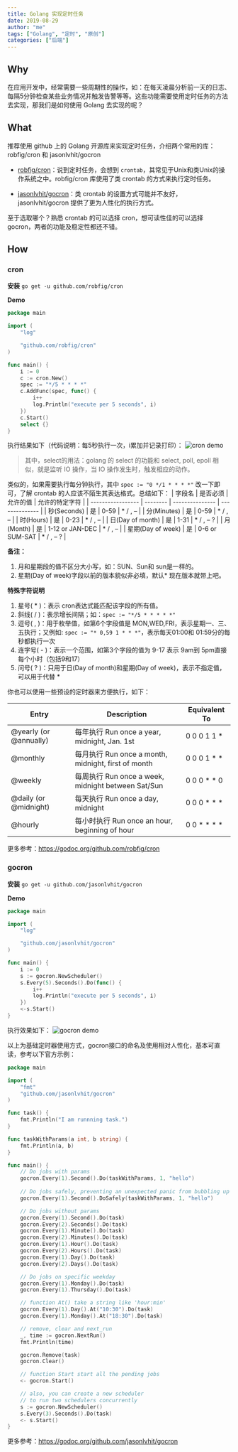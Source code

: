 ```yaml
---
title: Golang 实现定时任务
date: 2019-08-29
author: "me"
tags: ["Golang", "定时", "原创"]
categories: ["后端"]
---
```


## Why
在应用开发中，经常需要一些周期性的操作，如：在每天凌晨分析前一天的日志、每隔5分钟检查某些业务情况并触发告警等等。这些功能需要使用定时任务的方法去实现，那我们是如何使用 Golang 去实现的呢？



## What

推荐使用 github 上的 Golang 开源库来实现定时任务，介绍两个常用的库：robfig/cron 和 jasonlvhit/gocron

- [robfig/cron](https://github.com/robfig/cron)：说到定时任务，会想到 `crontab`，其常见于Unix和类Unix的操作系统之中。robfig/cron 库使用了类 crontab 的方式来执行定时任务。

- [jasonlvhit/gocron](https://github.com/jasonlvhit/gocron)：类 crontab 的设置方式可能并不友好，jasonlvhit/gocron 提供了更为人性化的执行方式。

至于选取哪个？熟悉 crontab 的可以选择 cron，想可读性佳的可以选择 gocron，两者的功能及稳定性都还不错。



## How

### cron
**安装** 	`go get -u github.com/robfig/cron`

**Demo**

```go
package main

import (
	"log"

	"github.com/robfig/cron"
)

func main() {
	i := 0
	c := cron.New()
	spec := "*/5 * * * *"
	c.AddFunc(spec, func() {
		i++
		log.Println("execute per 5 seconds", i)
	})
	c.Start()
	select {}
}
```
执行结果如下（代码说明：每5秒执行一次，i累加并记录打印）：
![cron demo](http://image.ftopia.cn/blog/golang_cron_1.png)

> 其中，select的用法：golang 的 select 的功能和 select, poll, epoll 相似，就是监听 IO 操作，当 IO 操作发生时，触发相应的动作。

类似的，如果需要执行每分钟执行，其中 `spec := "0 */1 * * * *"` 改一下即可，了解 crontab 的人应该不陌生其表达格式。总结如下：
| 字段名            | 是否必须 | 允许的值        | 允许的特定字符 |
| ----------------- | -------- | --------------- | -------------- |
| 秒(Seconds)       | 是       | 0-59            | * / , –        |
| 分(Minutes)       | 是       | 0-59            | * / , –        |
| 时(Hours)         | 是       | 0-23            | * / , –        |
| 日(Day of month)  | 是       | 1-31            | * / , – ?      |
| 月(Month)         | 是       | 1-12 or JAN-DEC | * / , –        |
| 星期(Day of week) | 是       | 0-6 or SUM-SAT  | * / , – ?      |

**备注：**
1. 月和星期段的值不区分大小写，如：SUN、Sun和 sun是一样的。
2. 星期(Day of week)字段以前的版本貌似非必填，默认* 现在版本就带上吧。

**特殊字符说明**
1. 星号( * )：表示 cron表达式能匹配该字段的所有值。
2. 斜线( / )：表示增长间隔；如：`spec := "*/5 * * * * *" `
3. 逗号( , )：用于枚举值，如第6个字段值是 MON,WED,FRI，表示星期一、三、五执行；又例如: `spec := "* 0,59 1 * * *"`，表示每天01:00和 01:59分的每秒都执行一次
4. 连字号( - )：表示一个范围，如第3个字段的值为 9-17 表示 9am到 5pm直接每个小时（包括9和17）
5. 问号( ? )：只用于日(Day of month)和星期(Day of week)，表示不指定值，可以用于代替 *

你也可以使用一些预设的定时器来方便执行，如下：

Entry                  | Description                                | Equivalent To
-----                  | -----------                                | -------------
@yearly (or @annually) | 每年执行 Run once a year, midnight, Jan. 1st        | 0 0 0 1 1 *
@monthly               | 每月执行 Run once a month, midnight, first of month | 0 0 0 1 * *
@weekly                | 每周执行 Run once a week, midnight between Sat/Sun  | 0 0 0 * * 0
@daily (or @midnight)  | 每天执行 Run once a day, midnight                   | 0 0 0 * * *
@hourly                | 每小时执行 Run once an hour, beginning of hour        | 0 0 * * * *

更多参考：https://godoc.org/github.com/robfig/cron



### gocron

**安装**  `go get -u github.com/jasonlvhit/gocron`

**Demo**

```go
package main

import (
	"log"

	"github.com/jasonlvhit/gocron"
)

func main() {
	i := 0
	s := gocron.NewScheduler()
	s.Every(5).Seconds().Do(func() {
		i++
		log.Println("execute per 5 seconds", i)
	})
	<-s.Start()
}

```
执行效果如下：
![gocron demo](http://image.ftopia.cn/blog/golang_gocron.png)

以上为基础定时器使用方式，gocron接口的命名及使用相对人性化，基本可直读，参考以下官方示例：
```go
package main

import (
	"fmt"
	"github.com/jasonlvhit/gocron"
)

func task() {
	fmt.Println("I am runnning task.")
}

func taskWithParams(a int, b string) {
	fmt.Println(a, b)
}

func main() {
	// Do jobs with params
	gocron.Every(1).Second().Do(taskWithParams, 1, "hello")
	
	// Do jobs safely, preventing an unexpected panic from bubbling up
	gocron.Every(1).Second().DoSafely(taskWithParams, 1, "hello")

	// Do jobs without params
	gocron.Every(1).Second().Do(task)
	gocron.Every(2).Seconds().Do(task)
	gocron.Every(1).Minute().Do(task)
	gocron.Every(2).Minutes().Do(task)
	gocron.Every(1).Hour().Do(task)
	gocron.Every(2).Hours().Do(task)
	gocron.Every(1).Day().Do(task)
	gocron.Every(2).Days().Do(task)

	// Do jobs on specific weekday
	gocron.Every(1).Monday().Do(task)
	gocron.Every(1).Thursday().Do(task)

	// function At() take a string like 'hour:min'
	gocron.Every(1).Day().At("10:30").Do(task)
	gocron.Every(1).Monday().At("18:30").Do(task)

	// remove, clear and next_run
	_, time := gocron.NextRun()
	fmt.Println(time)

	gocron.Remove(task)
	gocron.Clear()

	// function Start start all the pending jobs
	<- gocron.Start()

	// also, you can create a new scheduler
	// to run two schedulers concurrently
	s := gocron.NewScheduler()
	s.Every(3).Seconds().Do(task)
	<- s.Start()
}
```
更多参考：https://godoc.org/github.com/jasonlvhit/gocron
